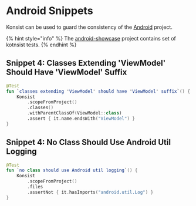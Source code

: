 # Android Snippets

Konsist can be used to guard the consistency of the [Android](https://www.android.com/) project.&#x20;

{% hint style="info" %}
The [android-showcase](https://github.com/igorwojda/android-showcase) project contains set of kotnsist tests.
{% endhint %}
## Snippet 4: Classes Extending 'ViewModel' Should Have 'ViewModel' Suffix

```kotlin
@Test
fun `classes extending 'ViewModel' should have 'ViewModel' suffix`() {
    Konsist
        .scopeFromProject()
        .classes()
        .withParentClassOf(ViewModel::class)
        .assert { it.name.endsWith("ViewModel") }
}
```

## Snippet 4: No Class Should Use Android Util Logging

```kotlin
@Test
fun `no class should use Android util logging`() {
    Konsist
        .scopeFromProject()
        .files
        .assertNot { it.hasImports("android.util.Log") }
}
```

